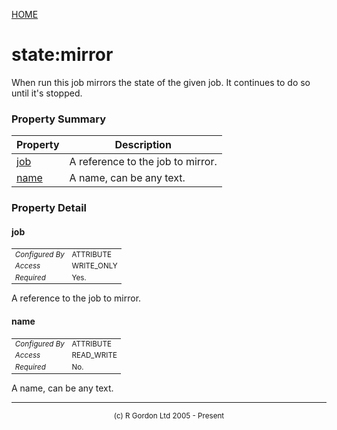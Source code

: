 [HOME](../../../README.md)
# state:mirror

When run this job mirrors the state of the given job. It continues
to do so until it's stopped.

### Property Summary

| Property | Description |
| -------- | ----------- |
| [job](#propertyjob) | A reference to the job to mirror. | 
| [name](#propertyname) | A name, can be any text. | 


### Property Detail
#### job <a name="propertyjob"></a>

<table style='font-size:smaller'>
      <tr><td><i>Configured By</i></td><td>ATTRIBUTE</td></tr>
      <tr><td><i>Access</i></td><td>WRITE_ONLY</td></tr>
      <tr><td><i>Required</i></td><td>Yes.</td></tr>
</table>

A reference to the job to mirror.

#### name <a name="propertyname"></a>

<table style='font-size:smaller'>
      <tr><td><i>Configured By</i></td><td>ATTRIBUTE</td></tr>
      <tr><td><i>Access</i></td><td>READ_WRITE</td></tr>
      <tr><td><i>Required</i></td><td>No.</td></tr>
</table>

A name, can be any text.


-----------------------

<div style='font-size: smaller; text-align: center;'>(c) R Gordon Ltd 2005 - Present</div>
